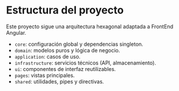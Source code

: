 # Estructura del proyecto

Este proyecto sigue una arquitectura hexagonal adaptada a FrontEnd Angular.

- `core`: configuración global y dependencias singleton.
- `domain`: modelos puros y lógica de negocio.
- `application`: casos de uso.
- `infrastructure`: servicios técnicos (API, almacenamiento).
- `ui`: componentes de interfaz reutilizables.
- `pages`: vistas principales.
- `shared`: utilidades, pipes y directivas.
